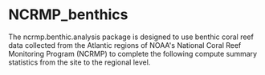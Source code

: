 # NCRMP_benthics
The ncrmp.benthic.analysis package is designed to use benthic coral reef data collected from the Atlantic regions of NOAA's National Coral Reef Monitoring Program (NCRMP) to complete the following compute summary statistics from the site to the regional level.
